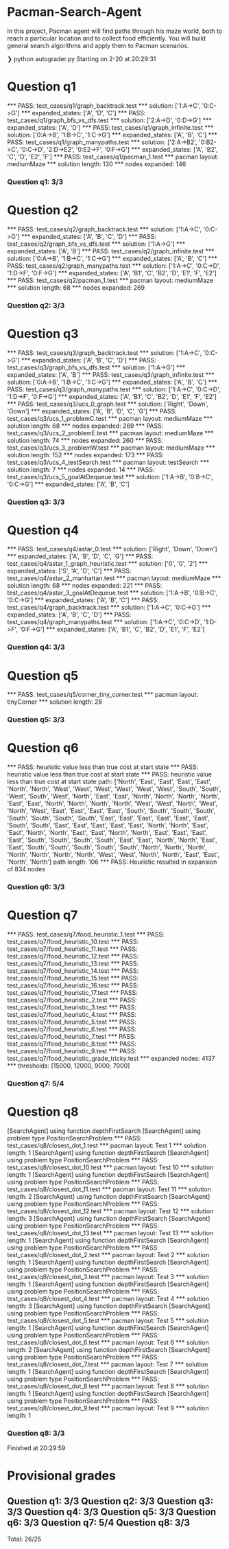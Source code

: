 # Pacman-Search-Agent
 In this project, Pacman agent will find paths through his maze world, both to reach a particular location and to collect food efficiently. You will build general search algorithms and apply them to Pacman scenarios.

 ❯ python autograder.py
Starting on 2-20 at 20:29:31

Question q1
===========
*** PASS: test_cases/q1/graph_backtrack.test
***     solution:               ['1:A->C', '0:C->G']
***     expanded_states:        ['A', 'D', 'C']
*** PASS: test_cases/q1/graph_bfs_vs_dfs.test
***     solution:               ['2:A->D', '0:D->G']
***     expanded_states:        ['A', 'D']
*** PASS: test_cases/q1/graph_infinite.test
***     solution:               ['0:A->B', '1:B->C', '1:C->G']
***     expanded_states:        ['A', 'B', 'C']
*** PASS: test_cases/q1/graph_manypaths.test
***     solution:               ['2:A->B2', '0:B2->C', '0:C->D', '2:D->E2', '0:E2->F', '0:F->G']
***     expanded_states:        ['A', 'B2', 'C', 'D', 'E2', 'F']
*** PASS: test_cases/q1/pacman_1.test
***     pacman layout:          mediumMaze
***     solution length: 130
***     nodes expanded:         146

### Question q1: 3/3 ###


Question q2
===========
*** PASS: test_cases/q2/graph_backtrack.test
***     solution:               ['1:A->C', '0:C->G']
***     expanded_states:        ['A', 'B', 'C', 'D']
*** PASS: test_cases/q2/graph_bfs_vs_dfs.test
***     solution:               ['1:A->G']
***     expanded_states:        ['A', 'B']
*** PASS: test_cases/q2/graph_infinite.test
***     solution:               ['0:A->B', '1:B->C', '1:C->G']
***     expanded_states:        ['A', 'B', 'C']
*** PASS: test_cases/q2/graph_manypaths.test
***     solution:               ['1:A->C', '0:C->D', '1:D->F', '0:F->G']
***     expanded_states:        ['A', 'B1', 'C', 'B2', 'D', 'E1', 'F', 'E2']
*** PASS: test_cases/q2/pacman_1.test
***     pacman layout:          mediumMaze
***     solution length: 68
***     nodes expanded:         269

### Question q2: 3/3 ###


Question q3
===========
*** PASS: test_cases/q3/graph_backtrack.test
***     solution:               ['1:A->C', '0:C->G']
***     expanded_states:        ['A', 'B', 'C', 'D']
*** PASS: test_cases/q3/graph_bfs_vs_dfs.test
***     solution:               ['1:A->G']
***     expanded_states:        ['A', 'B']
*** PASS: test_cases/q3/graph_infinite.test
***     solution:               ['0:A->B', '1:B->C', '1:C->G']
***     expanded_states:        ['A', 'B', 'C']
*** PASS: test_cases/q3/graph_manypaths.test
***     solution:               ['1:A->C', '0:C->D', '1:D->F', '0:F->G']
***     expanded_states:        ['A', 'B1', 'C', 'B2', 'D', 'E1', 'F', 'E2']
*** PASS: test_cases/q3/ucs_0_graph.test
***     solution:               ['Right', 'Down', 'Down']
***     expanded_states:        ['A', 'B', 'D', 'C', 'G']
*** PASS: test_cases/q3/ucs_1_problemC.test
***     pacman layout:          mediumMaze
***     solution length: 68
***     nodes expanded:         269
*** PASS: test_cases/q3/ucs_2_problemE.test
***     pacman layout:          mediumMaze
***     solution length: 74
***     nodes expanded:         260
*** PASS: test_cases/q3/ucs_3_problemW.test
***     pacman layout:          mediumMaze
***     solution length: 152
***     nodes expanded:         173
*** PASS: test_cases/q3/ucs_4_testSearch.test
***     pacman layout:          testSearch
***     solution length: 7
***     nodes expanded:         14
*** PASS: test_cases/q3/ucs_5_goalAtDequeue.test
***     solution:               ['1:A->B', '0:B->C', '0:C->G']
***     expanded_states:        ['A', 'B', 'C']

### Question q3: 3/3 ###


Question q4
===========
*** PASS: test_cases/q4/astar_0.test
***     solution:               ['Right', 'Down', 'Down']
***     expanded_states:        ['A', 'B', 'D', 'C', 'G']
*** PASS: test_cases/q4/astar_1_graph_heuristic.test
***     solution:               ['0', '0', '2']
***     expanded_states:        ['S', 'A', 'D', 'C']
*** PASS: test_cases/q4/astar_2_manhattan.test
***     pacman layout:          mediumMaze
***     solution length: 68
***     nodes expanded:         221
*** PASS: test_cases/q4/astar_3_goalAtDequeue.test
***     solution:               ['1:A->B', '0:B->C', '0:C->G']
***     expanded_states:        ['A', 'B', 'C']
*** PASS: test_cases/q4/graph_backtrack.test
***     solution:               ['1:A->C', '0:C->G']
***     expanded_states:        ['A', 'B', 'C', 'D']
*** PASS: test_cases/q4/graph_manypaths.test
***     solution:               ['1:A->C', '0:C->D', '1:D->F', '0:F->G']
***     expanded_states:        ['A', 'B1', 'C', 'B2', 'D', 'E1', 'F', 'E2']

### Question q4: 3/3 ###


Question q5
===========
*** PASS: test_cases/q5/corner_tiny_corner.test
***     pacman layout:          tinyCorner
***     solution length:                28

### Question q5: 3/3 ###


Question q6
===========
*** PASS: heuristic value less than true cost at start state
*** PASS: heuristic value less than true cost at start state
*** PASS: heuristic value less than true cost at start state
path: ['North', 'East', 'East', 'East', 'East', 'North', 'North', 'West', 'West', 'West', 'West', 'West', 'West', 'South', 'South', 'West', 'South', 'West', 'North', 'East', 'East', 'North', 'North', 'North', 'North', 'East', 'East', 'North', 'North', 'North', 'North', 'West', 'West', 'North', 'West', 'North', 'West', 'East', 'East', 'East', 'East', 'South', 'South', 'South', 'South', 'South', 'South', 'South', 'South', 'East', 'East', 'East', 'East', 'East', 'East', 'South', 'South', 'East', 'East', 'East', 'East', 'East', 'North', 'North', 'East', 'East', 'North', 'North', 'East', 'East', 'North', 'North', 'East', 'East', 'East', 'East', 'South', 'South', 'South', 'South', 'East', 'East', 'North', 'North', 'East', 'East', 'South', 'South', 'South', 'South', 'South', 'North', 'North', 'North', 'North', 'North', 'North', 'North', 'West', 'West', 'North', 'North', 'East', 'East', 'North', 'North']
path length: 106
*** PASS: Heuristic resulted in expansion of 834 nodes

### Question q6: 3/3 ###


Question q7
===========
*** PASS: test_cases/q7/food_heuristic_1.test
*** PASS: test_cases/q7/food_heuristic_10.test
*** PASS: test_cases/q7/food_heuristic_11.test
*** PASS: test_cases/q7/food_heuristic_12.test
*** PASS: test_cases/q7/food_heuristic_13.test
*** PASS: test_cases/q7/food_heuristic_14.test
*** PASS: test_cases/q7/food_heuristic_15.test
*** PASS: test_cases/q7/food_heuristic_16.test
*** PASS: test_cases/q7/food_heuristic_17.test
*** PASS: test_cases/q7/food_heuristic_2.test
*** PASS: test_cases/q7/food_heuristic_3.test
*** PASS: test_cases/q7/food_heuristic_4.test
*** PASS: test_cases/q7/food_heuristic_5.test
*** PASS: test_cases/q7/food_heuristic_6.test
*** PASS: test_cases/q7/food_heuristic_7.test
*** PASS: test_cases/q7/food_heuristic_8.test
*** PASS: test_cases/q7/food_heuristic_9.test
*** PASS: test_cases/q7/food_heuristic_grade_tricky.test
***     expanded nodes: 4137
***     thresholds: [15000, 12000, 9000, 7000]

### Question q7: 5/4 ###


Question q8
===========
[SearchAgent] using function depthFirstSearch
[SearchAgent] using problem type PositionSearchProblem
*** PASS: test_cases/q8/closest_dot_1.test
***     pacman layout:          Test 1
***     solution length:                1
[SearchAgent] using function depthFirstSearch
[SearchAgent] using problem type PositionSearchProblem
*** PASS: test_cases/q8/closest_dot_10.test
***     pacman layout:          Test 10
***     solution length:                1
[SearchAgent] using function depthFirstSearch
[SearchAgent] using problem type PositionSearchProblem
*** PASS: test_cases/q8/closest_dot_11.test
***     pacman layout:          Test 11
***     solution length:                2
[SearchAgent] using function depthFirstSearch
[SearchAgent] using problem type PositionSearchProblem
*** PASS: test_cases/q8/closest_dot_12.test
***     pacman layout:          Test 12
***     solution length:                3
[SearchAgent] using function depthFirstSearch
[SearchAgent] using problem type PositionSearchProblem
*** PASS: test_cases/q8/closest_dot_13.test
***     pacman layout:          Test 13
***     solution length:                1
[SearchAgent] using function depthFirstSearch
[SearchAgent] using problem type PositionSearchProblem
*** PASS: test_cases/q8/closest_dot_2.test
***     pacman layout:          Test 2
***     solution length:                1
[SearchAgent] using function depthFirstSearch
[SearchAgent] using problem type PositionSearchProblem
*** PASS: test_cases/q8/closest_dot_3.test
***     pacman layout:          Test 3
***     solution length:                1
[SearchAgent] using function depthFirstSearch
[SearchAgent] using problem type PositionSearchProblem
*** PASS: test_cases/q8/closest_dot_4.test
***     pacman layout:          Test 4
***     solution length:                3
[SearchAgent] using function depthFirstSearch
[SearchAgent] using problem type PositionSearchProblem
*** PASS: test_cases/q8/closest_dot_5.test
***     pacman layout:          Test 5
***     solution length:                1
[SearchAgent] using function depthFirstSearch
[SearchAgent] using problem type PositionSearchProblem
*** PASS: test_cases/q8/closest_dot_6.test
***     pacman layout:          Test 6
***     solution length:                2
[SearchAgent] using function depthFirstSearch
[SearchAgent] using problem type PositionSearchProblem
*** PASS: test_cases/q8/closest_dot_7.test
***     pacman layout:          Test 7
***     solution length:                1
[SearchAgent] using function depthFirstSearch
[SearchAgent] using problem type PositionSearchProblem
*** PASS: test_cases/q8/closest_dot_8.test
***     pacman layout:          Test 8
***     solution length:                1
[SearchAgent] using function depthFirstSearch
[SearchAgent] using problem type PositionSearchProblem
*** PASS: test_cases/q8/closest_dot_9.test
***     pacman layout:          Test 9
***     solution length:                1

### Question q8: 3/3 ###


Finished at 20:29:59

Provisional grades
==================
Question q1: 3/3
Question q2: 3/3
Question q3: 3/3
Question q4: 3/3
Question q5: 3/3
Question q6: 3/3
Question q7: 5/4
Question q8: 3/3
------------------
Total: 26/25




